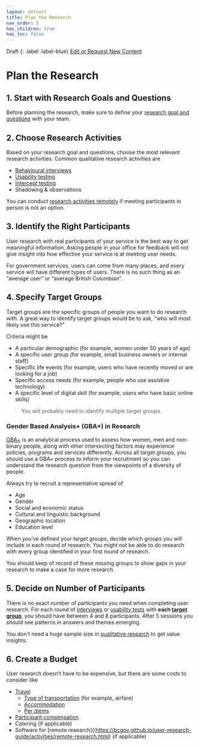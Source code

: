 ```yaml
---
layout: default
title: Plan the Research
nav_order: 5
has_children: true
has_toc: false
---
```


Draft
{: .label .label-blue}
[Edit or Request New Content](https://github.com/bcgov/user-research-guide/issues/new/choose)

# Plan the Research

## 1. Start with Research Goals and Questions

Before planning the research, make sure to define your [research goal and questions](https://bcgov.github.io/user-research-guide/define-goals.html) with your team.

## 2. Choose Research Activities

Based on your research goal and questions, choose the most relevant research activities. Common qualitative research activities are

- [Behavioural interviews](https://bcgov.github.io/user-research-guide/activities/interviews.html)
- [Usability testing](https://bcgov.github.io/user-research-guide/activities/usability-testing.html)
- [Intercept testing](https://bcgov.github.io/user-research-guide/activities/intercept.html)
- Shadowing & observations

You can conduct [research activities remotely](https://bcgov.github.io/user-research-guide/activities/remote-research.html) if meeting participants in person is not an option.

## 3. Identify the Right Participants

User research with real participants of your service is the best way to get meaningful information.
Asking people in your office for feedback will not give insight into how effective your service is at meeting user needs.

For government services, users can come from many places, and every service will have different types of users. There is no such thing as an “average user” or “average British Columbian”.

## 4. Specify Target Groups

Target groups are the specific groups of people you want to do research with. A great way to identify target groups would be to ask, "who will most likely use this service?"

Criteria might be

- A particular demographic (for example, women under 30 years of age)
- A specific user group (for example, small business owners or internal staff)
- Specific life events (for example, users who have recently moved or are looking for a job)
- Specific access needs (for example, people who use assistive technology)
- A specific level of digital skill (for example, users who have basic online skills)

> You will probably need to identify multiple target groups.

### Gender Based Analysis+ (GBA+) in Research

[GBA+](https://cfc-swc.gc.ca/gba-acs/index-en.html) is an analytical process used to assess how women, men and non-binary people, along with other intersecting factors may experience policies, programs and services differently. Across all target groups, you should use a GBA+ process to inform your recruitment so you can understand the research question from the viewpoints of a diversity of people.

Always try to recruit a representative spread of

- Age
- Gender
- Social and economic status
- Cultural and linguistic background
- Geographic location
- Education level

When you’ve defined your target groups, decide which groups you will include in each round of research. You might not be able to do research with every group identified in your first round of research.

You should keep of record of these missing groups to show gaps in your research to make a case for more research.

## 5. Decide on Number of Participants

There is no exact number of participants you need when completing user research. For each round of [interviews](https://bcgov.github.io/user-research-guide/activities/interviews.html) or [usability tests](https://bcgov.github.io/user-research-guide/activities/usability-testing.html) with **each [target group](https://bcgov.github.io/user-research-guide/planning-research/#specify-target-groups)**, you should have between 4 and 8 participants. After 5 sessions you should see patterns in answers and themes emerging.

You don't need a huge sample size in [qualitative research](https://bcgov.github.io/user-research-guide/understand-user-research.html#qualitative-vs-quantitative) to get value insights.

## 6. Create a Budget

User research doesn’t have to be expensive, but there are some costs to consider like

- [Travel](https://bcgov.github.io/user-research-guide/planning-research/travel.html)
  - [Type of transportation](https://www2.gov.bc.ca/gov/content/governments/policies-for-government/core-policy/policies/travel?keyword=per&keyword=diem#1032) (for example, airfare)
  - [Accommodation](https://www2.gov.bc.ca/gov/content/governments/policies-for-government/core-policy/policies/travel?keyword=per&keyword=diem#10310)
  - [Per diems](https://www2.gov.bc.ca/gov/content/governments/policies-for-government/core-policy/policies/travel?keyword=per&keyword=diem#1037)
- [Participant compensation](https://bcgov.github.io/user-research-guide/planning-research/compensation.html)
- Catering (if applicable)
- Software for [remote research]((https://bcgov.github.io/user-research-guide/activities/remote-research.html) (if applicable)
